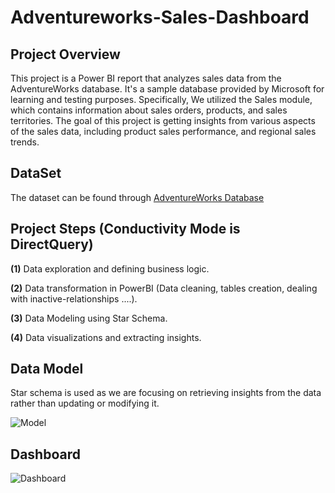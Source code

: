 # Adventureworks-Sales-Dashboard

## Project Overview
This project is a Power BI report that analyzes sales data from the AdventureWorks database. It's  a sample database provided by Microsoft for learning and testing purposes. Specifically, We utilized the Sales module, which contains information about sales orders, products, and sales territories. The goal of this project is getting insights from various aspects of the sales data, including product sales performance, and regional sales trends.

## DataSet
The dataset can be found through [AdventureWorks Database](https://docs.microsoft.com/en-us/sql/samples/adventureworks-install-configure?view=sql-server-ver15&tabs=ssms)

## Project Steps (Conductivity Mode is DirectQuery)
**(1)** Data exploration and defining business logic.

**(2)** Data transformation in PowerBI (Data cleaning, tables creation, dealing with inactive-relationships ....).

**(3)** Data Modeling using Star Schema.

**(4)** Data visualizations and extracting insights.

## Data Model 
Star schema is used as we are focusing on retrieving insights from the data rather than updating or modifying it.

![Model](https://user-images.githubusercontent.com/128556308/236649732-8cf78ee0-8979-42fe-8119-d5c24530b1d1.PNG)

## Dashboard

![Dashboard](https://user-images.githubusercontent.com/128556308/236649745-d36a5a07-6750-4df1-94bc-6a93f4926ee1.PNG)











